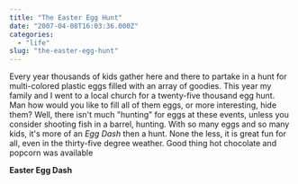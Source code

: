 ```yaml
---
title: "The Easter Egg Hunt"
date: "2007-04-08T16:03:36.000Z"
categories: 
  - "life"
slug: "the-easter-egg-hunt"
---
```


Every year thousands of kids gather here and there to partake in a hunt for multi-colored plastic eggs filled with an array of goodies. This year my family and I went to a local church for a twenty-five thousand egg hunt. Man how would you like to fill all of them eggs, or more interesting, hide them? Well, there isn't much "hunting" for eggs at these events, unless you consider shooting fish in a barrel, hunting. With so many eggs and so many kids, it's more of an _Egg Dash_ then a hunt. None the less, it is great fun for all, even in the thirty-five degree weather. Good thing hot chocolate and popcorn was available

**Easter Egg Dash**
